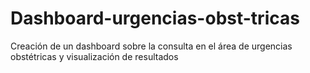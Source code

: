 # Dashboard-urgencias-obst-tricas
Creación de un dashboard sobre la consulta en el área de urgencias obstétricas y visualización de resultados
